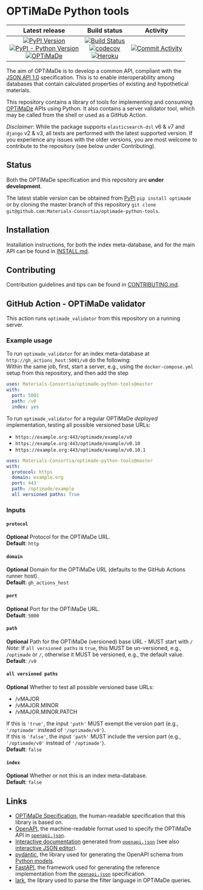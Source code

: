 # OPTiMaDe Python tools

| Latest release | Build status | Activity |
|:--------------:|:------------:|:--------:|
| [![PyPI Version](https://img.shields.io/pypi/v/optimade?logo=pypi)](https://pypi.org/project/optimade/)<br>[![PyPI - Python Version](https://img.shields.io/pypi/pyversions/optimade?logo=python)](https://pypi.org/project/optimade/)<br>[![OPTiMaDe](https://img.shields.io/endpoint?url=https://raw.githubusercontent.com/Materials-Consortia/optimade-python-tools/master/.ci/optimade-version.json&logo=json)](https://github.com/Materials-Consortia/OPTiMaDe/) | [![Build Status](https://img.shields.io/github/workflow/status/Materials-Consortia/optimade-python-tools/Testing,%20linting,%20and%20OpenAPI%20validation?logo=github)](https://github.com/Materials-Consortia/optimade-python-tools/actions?query=branch%3Amaster+)<br>[![codecov](https://codecov.io/gh/Materials-Consortia/optimade-python-tools/branch/master/graph/badge.svg)](https://codecov.io/gh/Materials-Consortia/optimade-python-tools)<br>[![Heroku](https://heroku-badge.herokuapp.com/?app=optimade&root=v0/info)](https://optimade.herokuapp.com/v0/info) | [![Commit Activity](https://img.shields.io/github/commit-activity/m/Materials-Consortia/optimade-python-tools?logo=github)](https://github.com/Materials-Consortia/optimade-python-tools/pulse) |

The aim of OPTiMaDe is to develop a common API, compliant with the [JSON API 1.0](http://jsonapi.org/format/1.0/) specification.
This is to enable interoperability among databases that contain calculated properties of existing and hypothetical materials.

This repository contains a library of tools for implementing and consuming [OPTiMaDe](https://www.optimade.org) APIs using Python.
It also contains a server validator tool, which may be called from the shell or used as a GitHub Action.

_Disclaimer_: While the package supports `elasticsearch-dsl` v6 & v7 and `django` v2 & v3, all tests are performed with the latest supported version.
If you experience any issues with the older versions, you are most welcome to contribute to the repository (see below under Contributing).

## Status

Both the OPTiMaDe specification and this repository are **under development**.

The latest stable version can be obtained from [PyPI](https://pypi.org/project/optimade) `pip install optimade` or by cloning the master branch of this repository `git clone git@github.com:Materials-Consortia/optimade-python-tools`.

## Installation

Installation instructions, for both the index meta-database, and for the main API can be found in [INSTALL.md](INSTALL.md).

## Contributing

Contribution guidelines and tips can be found in [CONTRIBUTING.md](CONTRIBUTING.md).

## GitHub Action - OPTiMaDe validator

This action runs `optimade_validator` from this repository on a running server.

### Example usage

To run `optimade_validator` for an index meta-database at `http://gh_actions_host:5001/v0` do the following:  
Within the same job, first, start a server, e.g., using the `docker-compose.yml` setup from this repository, and then add the step

```yml
uses: Materials-Consortia/optimade-python-tools@master
with:
  port: 5001
  path: /v0
  index: yes
```

To run `optimade_validator` for a regular OPTiMaDe _deployed_ implementation, testing all possible versioned base URLs:

- `https://example.org:443/optimade/example/v0`
- `https://example.org:443/optimade/example/v0.10`
- `https://example.org:443/optimade/example/v0.10.1`

```yml
uses: Materials-Consortia/optimade-python-tools@master
with:
  protocol: https
  domain: example.org
  port: 443
  path: /optimade/example
  all versioned paths: True
```

### Inputs

#### `protocol`

**Optional** Protocol for the OPTiMaDe URL.  
**Default**: `http`

#### `domain`

**Optional** Domain for the OPTiMaDe URL (defaults to the GitHub Actions runner host).  
**Default**: `gh_actions_host`

#### `port`

**Optional** Port for the OPTiMaDe URL.  
**Default**: `5000`

#### `path`

**Optional** Path for the OPTiMaDe (versioned) base URL - MUST start with `/`  
_Note_: If `all versioned paths` is `true`, this MUST be un-versioned, e.g., `/optimade` or `/`, otherwise it MUST be versioned, e.g., the default value.  
**Default**: `/v0`

#### `all versioned paths`

**Optional** Whether to test all possible versioned base URLs:

- /vMAJOR
- /vMAJOR.MINOR
- /vMAJOR.MINOR.PATCH

If this is `'true'`, the input `'path'` MUST exempt the version part (e.g., `'/optimade'` instead of `'/optimade/v0'`).  
If this is `'false'`, the input `'path'` MUST include the version part (e.g., `'/optimade/v0'` instead of `'/optimade'`).  
**Default**: `false`

#### `index`

**Optional** Whether or not this is an index meta-database.  
**Default**: `false`

## Links

- [OPTiMaDe Specification](https://github.com/Materials-Consortia/OPTiMaDe/blob/develop/optimade.rst), the human-readable specification that this library is based on.
- [OpenAPI](https://github.com/OAI/OpenAPI-Specification), the machine-readable format used to specify the OPTiMaDe API in [`openapi.json`](openapi.json).
- [Interactive documentation](https://petstore.swagger.io/?url=https://raw.githubusercontent.com/Materials-Consortia/optimade-python-tools/master/openapi.json) generated from [`openapi.json`](openapi.json) (see also [interactive JSON editor](https://editor.swagger.io/?url=https://raw.githubusercontent.com/Materials-Consortia/optimade-python-tools/master/openapi.json)).
- [pydantic](https://pydantic-docs.helpmanual.io/), the library used for generating the OpenAPI schema from [Python models](optimade/models).
- [FastAPI](https://fastapi.tiangolo.com/), the framework used for generating the reference implementation from the [`openapi.json`](openapi.json) specification.
- [lark](https://github.com/lark-parser/lark), the library used to parse the filter language in OPTiMaDe queries.
